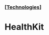### [[Technologies](./human-interface-guidelines-markdown/technologies.md)]  
  
# **HealthKit**  

